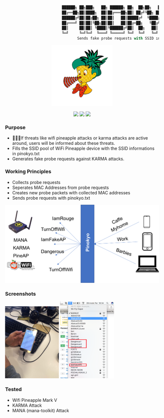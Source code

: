 
```python

                          ██████╗ ██╗███╗   ██╗ ██████╗ ██╗  ██╗██╗   ██╗ ██████╗ 
                          ██╔══██╗██║████╗  ██║██╔═══██╗██║ ██╔╝╚██╗ ██╔╝██╔═══██╗
                          ██████╔╝██║██╔██╗ ██║██║   ██║█████╔╝  ╚████╔╝ ██║   ██║
                          ██╔═══╝ ██║██║╚██╗██║██║   ██║██╔═██╗   ╚██╔╝  ██║   ██║
                          ██║     ██║██║ ╚████║╚██████╔╝██║  ██╗   ██║   ╚██████╔╝
                          ╚═╝     ╚═╝╚═╝  ╚═══╝ ╚═════╝ ╚═╝  ╚═╝   ╚═╝    ╚═════╝ 
                                 Sends fake probe requests with SSID ınfo                                        
```

<p align="center">
<img src="uploads/pin.png" height="200" width="200"></img>
</p>

<p align="center">
<img src="https://img.shields.io/badge/Python-2-yellow.svg"></a> <img src="https://img.shields.io/badge/license-GPLv3-red.svg">
<a href="https://www.blackhat.com/asia-18/arsenal/schedule/index.html#wipi-hunter---detects-illegal-wireless-network-activities-9854"><img src="https://rawgit.com/toolswatch/badges/master/arsenal/asia/2018.svg"></a>
</p>


### Purpose
+ 🍓🤥🍍If threats like wifi pineapple attacks or karma attacks are active around, users will be informed about these threats. 
+ Fills the SSID pool of WiFi Pineapple device with the SSID informations in pinokyo.txt
+ Generates fake probe requests against KARMA attacks.


### Working Principles

+ Collects probe requests
+ Seperates MAC Addresses from probe requests
+ Creates new probe packets with collected MAC addresses
+ Sends probe requests with pinokyo.txt

<p align="center">
<img src="uploads/pinokyo.png"></img>
</p>

### Screenshots

<img src="uploads/piscreen.jpg" height="%45" width="35%"></img>
<img src="uploads/piscreen2.png" width="35%"></img>

### Tested

+ Wifi Pineapple Mark V
+ KARMA Attack
+ MANA (mana-toolkit) Attack

